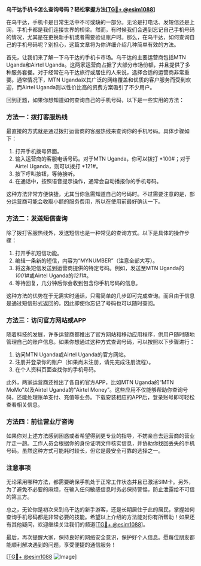**乌干达手机卡怎么查询号码？轻松掌握方法[[TG💪+ @esim1088](https://t.me/s/esim1088)]**

在乌干达，手机卡是日常生活中不可或缺的一部分。无论是打电话、发短信还是上网，手机卡都是我们连接世界的桥梁。然而，有时候我们会遇到忘记自己手机号码的情况，尤其是在更换新手机或者需要验证账户时。那么，在乌干达，如何查询自己的手机号码呢？别担心，这篇文章将为你详细介绍几种简单有效的方法。

首先，让我们来了解一下乌干达的手机卡市场。乌干达的主要运营商包括MTN Uganda和Airtel Uganda。这两家运营商占据了大部分市场份额，并且提供了多种服务套餐。对于经常在乌干达旅行或居住的人来说，选择合适的运营商非常重要。通常情况下，MTN Uganda以其广泛的网络覆盖和优质的客户服务而受到欢迎，而Airtel Uganda则以性价比高的资费方案吸引了不少用户。

回到正题，如果你想知道如何查询自己的手机号码，以下是一些实用的方法：

### 方法一：拨打客服热线

最直接的方式就是通过拨打运营商的客服热线来查询你的手机号码。具体步骤如下：
1. 打开手机拨号界面。
2. 输入运营商的客服电话号码。对于MTN Uganda，你可以拨打 *100#；对于Airtel Uganda，则可以拨打 *121#。
3. 按下呼叫按钮，等待接听。
4. 在通话中，按照语音提示操作，通常会自动播报你的手机号码。

这种方法非常方便快捷，尤其当你急需知道自己的号码时。不过需要注意的是，部分运营商可能会收取小额的服务费用，所以在使用前最好确认一下。

### 方法二：发送短信查询

除了拨打客服热线外，发送短信也是一种常见的查询方式。以下是具体的操作步骤：
1. 打开手机短信功能。
2. 编辑一条新的短信，内容为“MYNUMBER”（注意全部大写）。
3. 将这条短信发送到运营商提供的特定号码。例如，发送至MTN Uganda的*100*1#或Airtel Uganda的*121*1#。
4. 等待回复，几分钟后你会收到包含你手机号码的信息。

这种方法的优势在于无需实时通话，只需简单的几步即可完成查询。而且由于信息是通过短信形式返回的，因此即使你忘记了号码也可以随时查阅。

### 方法三：访问官方网站或APP

随着科技的发展，许多运营商都推出了官方网站和移动应用程序，供用户随时随地管理自己的账户信息。如果你想通过这种方式查询号码，可以按照以下步骤进行：
1. 访问MTN Uganda或Airtel Uganda的官方网站。
2. 注册并登录你的账户（如果尚未注册，请先完成注册流程）。
3. 在个人资料页面查找你的手机号码。

此外，两家运营商还推出了各自的官方APP，比如MTN Uganda的“MTN MoMo”以及Airtel Uganda的“Airtel Money”。这些应用不仅能够帮助你查询号码，还能处理账单支付、充值等业务。下载安装相应的APP后，登录账号即可轻松查看相关信息。

### 方法四：前往营业厅咨询

如果你对上述方法感到困惑或者希望得到更专业的指导，不妨亲自去运营商的营业厅走一趟。工作人员会根据你的身份证明文件核实信息，并协助你找回丢失的手机号码。虽然这种方式可能耗时较长，但它是最安全可靠的选择之一。

### 注意事项

无论采用哪种方法，都需要确保手机处于正常工作状态并且已激活SIM卡。另外，为了避免不必要的麻烦，在输入任何敏感信息时务必保持警惕，防止泄露给不可信的第三方。

总之，无论你是初次来到乌干达的新手游客，还是长期居住于此的居民，掌握如何查询手机号码都是非常必要的技能。希望以上介绍的方法能对你有所帮助！如果还有其他疑问，欢迎继续关注我们的频道[[TG💪+ @esim1088](https://t.me/s/esim1088)]。

最后，再次提醒大家，保持良好的网络安全意识，保护好个人信息。愿每位朋友都能顺利解决遇到的问题，享受便捷的通信服务！

[[TG💪+ @esim1088](https://t.me/s/esim1088) ![Image](https://i.postimg.cc/4NQfJmqS/Snipaste-2025-05-13-00-14-12.png)]